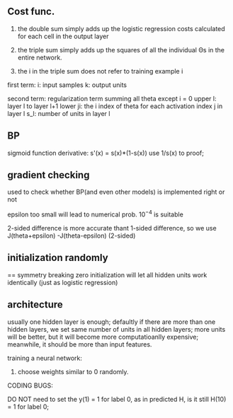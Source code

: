 ## Cost func.

1. the double sum simply adds up the logistic regression costs calculated for each cell in the output layer

2. the triple sum simply adds up the squares of all the individual Θs in the entire network.

3. the i in the triple sum does not refer to training example i


first term:
i: input samples
k: output units


second term: regularization term
summing all theta except i = 0
upper l: layer l to layer l+1
lower ji: the i index of theta for each activation index j in layer l
s_l: number of units in layer l


## BP

sigmoid function derivative: s'(x) = s(x)*(1-s(x))
use 1/s(x) to proof;


## gradient checking

used to check whether BP(and even other models) is implemented right or not

epsilon too small will lead to numerical prob. $10^{-4}$ is suitable

2-sided difference is more accurate thant 1-sided difference, so we use J(theta+epsilon) -J(theta-epsilon) (2-sided)

## initialization randomly
 == symmetry breaking
zero initialization will let all hidden units work identically (just as logistic regression)


## architecture

usually one hidden layer is enough;
defaultly if there are more than one hidden layers, we set same number of units in all hidden layers; more units will be better, but it will become more computatioanlly expensive; meanwhile, it should be more than input features.


training a neural network:
1. choose weights similar to 0 randomly.


CODING BUGS:

DO NOT need to set the y(1) = 1 for label 0, as in predicted H, is it still H(10) = 1 for label 0; 